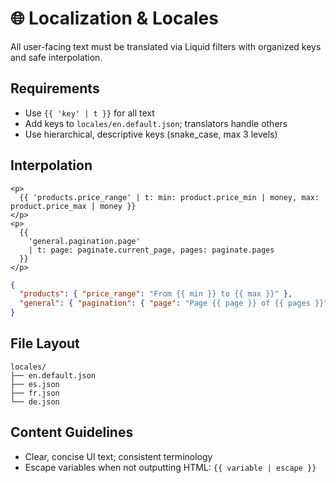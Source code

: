 <!--
⚠️ NOTE: This file is programmatically generated and will be updated automatically. Do not modify this file directly. Project-specific documentation should live elsewhere.
-->

# 🌐 Localization & Locales

All user-facing text must be translated via Liquid filters with organized keys and safe interpolation.

## Requirements

- Use `{{ 'key' | t }}` for all text
- Add keys to `locales/en.default.json`; translators handle others
- Use hierarchical, descriptive keys (snake_case, max 3 levels)

## Interpolation

```liquid
<p>
  {{ 'products.price_range' | t: min: product.price_min | money, max: product.price_max | money }}
</p>
<p>
  {{
    'general.pagination.page'
    | t: page: paginate.current_page, pages: paginate.pages
  }}
</p>
```

```json
{
  "products": { "price_range": "From {{ min }} to {{ max }}" },
  "general": { "pagination": { "page": "Page {{ page }} of {{ pages }}" } }
}
```

## File Layout

```
locales/
├── en.default.json
├── es.json
├── fr.json
└── de.json
```

## Content Guidelines

- Clear, concise UI text; consistent terminology
- Escape variables when not outputting HTML: `{{ variable | escape }}`
